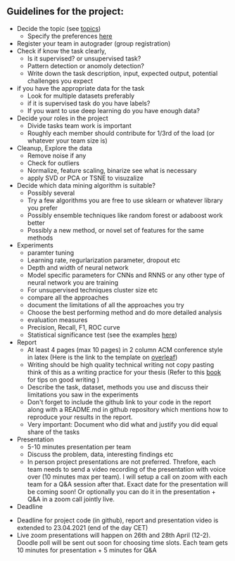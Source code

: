 ## Guidelines for the project:


* Decide the topic (see [topics](mini_projects.md))
  * Specify the preferences [here](https://forms.gle/oPEK8kD5nbS5GoKY6)
* Register your team in autograder (group registration)
* Check if know the task clearly, 
  * Is it supervised? or unsupervised task?
  * Pattern detection or anomoly detection?
  * Write down the task description, input, expected output, potential challenges you expect
* if you have the appropriate data for the task
  * Look for multiple datasets preferably
  * if it is supervised task do you have labels?
  * If you want to use deep learning do you have enough data?
* Decide your roles in the project
  * Divide tasks team work is important
  * Roughly each member should contribute for 1/3rd of the load (or whatever your team size is)
* Cleanup, Explore the data
  * Remove noise if any
  * Check for outliers
  * Normalize, feature scaling, binarize see what is necessary
  * apply SVD or PCA or TSNE to visuzalize
* Decide which data mining algorithm is suitable?
  * Possibly several
  * Try a few algorithms you are free to use sklearn or whatever library you prefer
  * Possibly ensemble techniques like random forest or adaboost work better
  * Possibly a new method, or novel set of features for the same methods
* Experiments 
  * paramter tuning 
   - Learning rate, regurlarization parameter, dropout etc 
   - Depth and width of neural network
   - Model specific parameters for CNNs and RNNS or any other type of neural network you are training
   - For unsupervised techniques cluster size etc
  * compare all the approaches
  * document the limitations of all the approaches you try
  * Choose the best performing method and do more detailed analysis
  * evaluation measures
  * Precision, Recall, F1, ROC curve
  * Statistical significance test (see the examples [here](https://machinelearningmastery.com/parametric-statistical-significance-tests-in-python/))
* Report
  * At least 4 pages (max 10 pages) in 2 column ACM conference style in latex (Here is the link to the template on [overleaf](https://www.overleaf.com/latex/templates/acm-conference-proceedings-new-master-template/pnrfvrrdbfwt))
  * Writing should be high quality technical writing not copy pasting think of this as a writing practice for your thesis (Refer to this [book](https://pingpong.chalmers.se/public/pp/public_courses/course08583/published/1510227352918/resourceId/4156227/content/Zobel%20-%20Writing%20for%20computer%20science%203rd%20edition.pdf) for tips on good writing )
  * Describe the task, dataset, methods you use and discuss their limitations you saw in the experiments
  * Don't forget to include the github link to your code in the report along with a README.md in github repository which mentions how to reproduce your results in the report.
  * Very important: Document who did what and justify you did equal share of the tasks
* Presentation
  * 5-10 minutes presentation per team
  * Discuss the problem, data, interesting findings etc
  * In person project presentations are not preferred. Threfore, each team needs to send a video recording of the presentation with voice over (10 minutes max per team). I will setup a call on zoom with each team for a Q&A session after that. Exact date for the presentation will be coming soon! Or optionally you can do it in the presentation + Q&A in a zoom call jointly live.
 * Deadline
  - Deadline for project code (in github), report and presentation video is extended to 23.04.2021 (end of the day CET)
  - Live zoom presentations will happen on 26th and 28th April (12-2). Doodle poll will be sent out soon for choosing time slots. Each team gets 10 minutes for presentation + 5 minutes for Q&A
